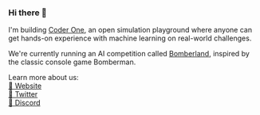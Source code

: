 ### Hi there 👋

<!--
**joooyzee/joooyzee** is a ✨ _special_ ✨ repository because its `README.md` (this file) appears on your GitHub profile.

Here are some ideas to get you started:

- 🔭 I’m currently working on ...
- 🌱 I’m currently learning ...
- 👯 I’m looking to collaborate on ...
- 🤔 I’m looking for help with ...
- 💬 Ask me about ...
- 📫 How to reach me: ...
- 😄 Pronouns: ...
- ⚡ Fun fact: ...
-->

I'm building [Coder One](https://www.gocoder.one), an open simulation playground where anyone can get hands-on experience with machine learning on real-world challenges.

We're currently running an AI competition called [Bomberland](https://www.gocoder.one/bomberland), inspired by the classic console game Bomberman.

Learn more about us:  
[🔗 Website](https://www.gocoder.one)  
[📱 Twitter](https://www.twitter.com/CoderOneHQ)  
[💬 Discord](https://discord.gg/NkfgvRN)
